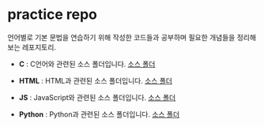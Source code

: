 # practice repo

언어별로 기본 문법을 연습하기 위해 작성한 코드들과 공부하며 필요한 개념들을 정리해보는 레포지토리.

- **C** : C언어와 관련된 소스 폴더입니다.
  [소스 폴더](./C)

- **HTML** : HTML과 관련된 소스 폴더입니다.
  [소스 폴더](./HTML/)

- **JS** : JavaScript와 관련된 소스 폴더입니다.
  [소스 폴더](./JS)

- **Python** : Python과 관련된 소스 폴더입니다.
  [소스 폴더](./Python/)